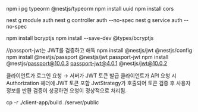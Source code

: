 npm i pg typeorm @nestjs/typeorm
npm install uuid
npm install cors

nest g module auth
nest g controller auth --no-spec
nest g service auth --no-spec

npm install bcryptjs
npm install --save-dev @types/bcryptjs

//passport-jwt는 JWT를 검증하고 해독
npm install @nestjs/jwt @nestjs/config
npm install @nestjs/passport @nestjs/jwt passport-jwt
npm install @nestjs/passport@10.0.3 passport-jwt@4.0.1 @nestjs/jwt@10.0.2

클라이언트가 로그인 요청 → 서버가 JWT 토큰 발급
클라이언트가 API 요청 시 Authorization 헤더에 JWT 토큰 포함
JwtStrategy가 호출되어 토큰 검증 후 사용자 정보를 반환
검증이 성공하면 요청이 정상적으로 처리됨.

cp -r ./client-app/build ./server/public
